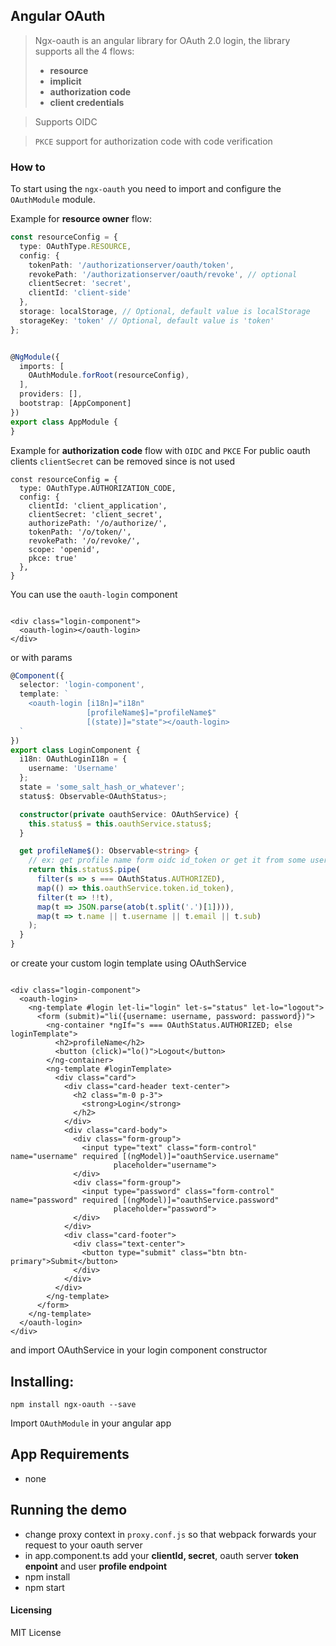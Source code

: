 ## Angular OAuth

> Ngx-oauth is an angular library for OAuth 2.0 login, the library supports all the 4 flows: 
> * **resource**
> * **implicit** 
> * **authorization code** 
> * **client credentials**

> Supports OIDC

> `PKCE` support for authorization code with code verification

### How to

To start using the `ngx-oauth` you need to import and configure the `OAuthModule` module.

Example for **resource owner** flow:

```typescript
const resourceConfig = {
  type: OAuthType.RESOURCE,
  config: {
    tokenPath: '/authorizationserver/oauth/token',
    revokePath: '/authorizationserver/oauth/revoke', // optional
    clientSecret: 'secret',
    clientId: 'client-side'
  },
  storage: localStorage, // Optional, default value is localStorage
  storageKey: 'token' // Optional, default value is 'token'
};


@NgModule({
  imports: [
    OAuthModule.forRoot(resourceConfig),
  ],
  providers: [],
  bootstrap: [AppComponent]
})
export class AppModule {
}
``` 

Example for **authorization code** flow with `OIDC` and `PKCE`
For public oauth clients `clientSecret` can be removed since is not used

```shell
const resourceConfig = {
  type: OAuthType.AUTHORIZATION_CODE,
  config: {
    clientId: 'client_application',
    clientSecret: 'client_secret',
    authorizePath: '/o/authorize/',
    tokenPath: '/o/token/',
    revokePath: '/o/revoke/',
    scope: 'openid',
    pkce: true'
  },
}
```

You can use the `oauth-login` component

```angular2html

<div class="login-component">
  <oauth-login></oauth-login>
</div>  
```

or with params

```typescript
@Component({
  selector: 'login-component',
  template: `
    <oauth-login [i18n]="i18n"
                 [profileName$]="profileName$"
                 [(state)]="state"></oauth-login>
  `
})
export class LoginComponent {
  i18n: OAuthLoginI18n = {
    username: 'Username'
  };
  state = 'some_salt_hash_or_whatever';
  status$: Observable<OAuthStatus>;

  constructor(private oauthService: OAuthService) {
    this.status$ = this.oauthService.status$;
  }

  get profileName$(): Observable<string> {
    // ex: get profile name form oidc id_token or get it from some user service 
    return this.status$.pipe(
      filter(s => s === OAuthStatus.AUTHORIZED),
      map(() => this.oauthService.token.id_token),
      filter(t => !!t),
      map(t => JSON.parse(atob(t.split('.')[1]))),
      map(t => t.name || t.username || t.email || t.sub)
    );
  }
}
```

or create your custom login template using OAuthService

```angular2html

<div class="login-component">
  <oauth-login>
    <ng-template #login let-li="login" let-s="status" let-lo="logout">
      <form (submit)="li({username: username, password: password})">
        <ng-container *ngIf="s === OAuthStatus.AUTHORIZED; else loginTemplate">
          <h2>profileName</h2>
          <button (click)="lo()">Logout</button>
        </ng-container>
        <ng-template #loginTemplate>
          <div class="card">
            <div class="card-header text-center">
              <h2 class="m-0 p-3">
                <strong>Login</strong>
              </h2>
            </div>
            <div class="card-body">
              <div class="form-group">
                <input type="text" class="form-control" name="username" required [(ngModel)]="oauthService.username"
                       placeholder="username">
              </div>
              <div class="form-group">
                <input type="password" class="form-control" name="password" required [(ngModel)]="oauthService.password"
                       placeholder="password">
              </div>
            </div>
            <div class="card-footer">
              <div class="text-center">
                <button type="submit" class="btn btn-primary">Submit</button>
              </div>
            </div>
          </div>
        </ng-template>
      </form>
    </ng-template>
  </oauth-login>
</div>

```

and import OAuthService in your login component constructor

## Installing:

```
npm install ngx-oauth --save
```

Import ```OAuthModule``` in your angular app

## App Requirements

* none

## Running the demo

* change proxy context in ```proxy.conf.js``` so that webpack forwards your request to your oauth server
* in app.component.ts add your **clientId, secret**, oauth server **token enpoint** and user **profile endpoint**
* npm install
* npm start

#### Licensing

MIT License
